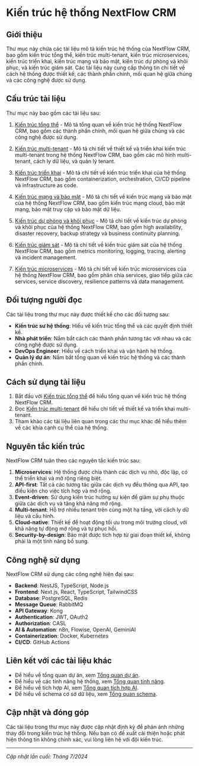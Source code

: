 # Kiến trúc hệ thống NextFlow CRM

## Giới thiệu

Thư mục này chứa các tài liệu mô tả kiến trúc hệ thống của NextFlow CRM, bao gồm kiến trúc tổng thể, kiến trúc multi-tenant, kiến trúc microservices, kiến trúc triển khai, kiến trúc mạng và bảo mật, kiến trúc dự phòng và khôi phục, và kiến trúc giám sát. Các tài liệu này cung cấp thông tin chi tiết về cách hệ thống được thiết kế, các thành phần chính, mối quan hệ giữa chúng và các công nghệ được sử dụng.

## Cấu trúc tài liệu

Thư mục này bao gồm các tài liệu sau:

1. [Kiến trúc tổng thể](./kien-truc-tong-the.md) - Mô tả tổng quan về kiến trúc hệ thống NextFlow CRM, bao gồm các thành phần chính, mối quan hệ giữa chúng và các công nghệ được sử dụng.

2. [Kiến trúc multi-tenant](./kien-truc-multi-tenant.md) - Mô tả chi tiết về thiết kế và triển khai kiến trúc multi-tenant trong hệ thống NextFlow CRM, bao gồm các mô hình multi-tenant, cách ly dữ liệu, và quản lý tenant.

3. [Kiến trúc triển khai](./kien-truc-trien-khai.md) - Mô tả chi tiết về kiến trúc triển khai của hệ thống NextFlow CRM, bao gồm containerization, orchestration, CI/CD pipeline và infrastructure as code.

4. [Kiến trúc mạng và bảo mật](./kien-truc-mang-va-bao-mat.md) - Mô tả chi tiết về kiến trúc mạng và bảo mật của hệ thống NextFlow CRM, bao gồm kiến trúc mạng cloud, bảo mật mạng, bảo mật truy cập và bảo mật dữ liệu.

5. [Kiến trúc dự phòng và khôi phục](./kien-truc-du-phong-va-khoi-phuc.md) - Mô tả chi tiết về kiến trúc dự phòng và khôi phục của hệ thống NextFlow CRM, bao gồm high availability, disaster recovery, backup strategy và business continuity planning.

6. [Kiến trúc giám sát](./kien-truc-giam-sat.md) - Mô tả chi tiết về kiến trúc giám sát của hệ thống NextFlow CRM, bao gồm metrics monitoring, logging, tracing, alerting và incident management.

7. [Kiến trúc microservices](./kien-truc-microservices.md) - Mô tả chi tiết về kiến trúc microservices của hệ thống NextFlow CRM, bao gồm phân chia services, giao tiếp giữa các services, service discovery, resilience patterns và data management.

## Đối tượng người đọc

Các tài liệu trong thư mục này được thiết kế cho các đối tượng sau:

- **Kiến trúc sư hệ thống**: Hiểu về kiến trúc tổng thể và các quyết định thiết kế.
- **Nhà phát triển**: Nắm bắt cách các thành phần tương tác với nhau và các công nghệ được sử dụng.
- **DevOps Engineer**: Hiểu về cách triển khai và vận hành hệ thống.
- **Quản lý dự án**: Nắm bắt tổng quan về kiến trúc hệ thống và các thành phần chính.

## Cách sử dụng tài liệu

1. Bắt đầu với [Kiến trúc tổng thể](./kien-truc-tong-the.md) để hiểu tổng quan về kiến trúc hệ thống NextFlow CRM.
2. Đọc [Kiến trúc multi-tenant](./kien-truc-multi-tenant.md) để hiểu chi tiết về thiết kế và triển khai multi-tenant.
3. Tham khảo các tài liệu liên quan trong các thư mục khác để hiểu thêm về các khía cạnh cụ thể của hệ thống.

## Nguyên tắc kiến trúc

NextFlow CRM tuân theo các nguyên tắc kiến trúc sau:

1. **Microservices**: Hệ thống được chia thành các dịch vụ nhỏ, độc lập, có thể triển khai và mở rộng riêng biệt.
2. **API-first**: Tất cả các tương tác giữa các dịch vụ đều thông qua API, tạo điều kiện cho việc tích hợp và mở rộng.
3. **Event-driven**: Sử dụng kiến trúc hướng sự kiện để giảm sự phụ thuộc giữa các dịch vụ và tăng khả năng mở rộng.
4. **Multi-tenant**: Hỗ trợ nhiều tenant trên cùng một hạ tầng, với cách ly dữ liệu và cấu hình.
5. **Cloud-native**: Thiết kế để hoạt động tối ưu trong môi trường cloud, với khả năng tự động mở rộng và tự phục hồi.
6. **Security-by-design**: Bảo mật được tích hợp từ giai đoạn thiết kế, không phải là một tính năng bổ sung.

## Công nghệ sử dụng

NextFlow CRM sử dụng các công nghệ hiện đại sau:

- **Backend**: NestJS, TypeScript, Node.js
- **Frontend**: Next.js, React, TypeScript, TailwindCSS
- **Database**: PostgreSQL, Redis
- **Message Queue**: RabbitMQ
- **API Gateway**: Kong
- **Authentication**: JWT, OAuth2
- **Authorization**: CASL
- **AI & Automation**: n8n, Flowise, OpenAI, GeminiAI
- **Containerization**: Docker, Kubernetes
- **CI/CD**: GitHub Actions

## Liên kết với các tài liệu khác

- Để hiểu về tổng quan dự án, xem [Tổng quan dự án](../01-tong-quan/tong-quan-du-an.md).
- Để hiểu về các tính năng hệ thống, xem [Tổng quan tính năng](../03-tinh-nang/tong-quan-tinh-nang.md).
- Để hiểu về tích hợp AI, xem [Tổng quan tích hợp AI](../04-ai-integration/tong-quan-ai.md).
- Để hiểu về schema cơ sở dữ liệu, xem [Tổng quan schema](../05-schema/tong-quan-schema.md).

## Cập nhật và đóng góp

Các tài liệu trong thư mục này được cập nhật định kỳ để phản ánh những thay đổi trong kiến trúc hệ thống. Nếu bạn có đề xuất cải thiện hoặc phát hiện thông tin không chính xác, vui lòng liên hệ với đội kiến trúc.

---

*Cập nhật lần cuối: Tháng 7/2024*
